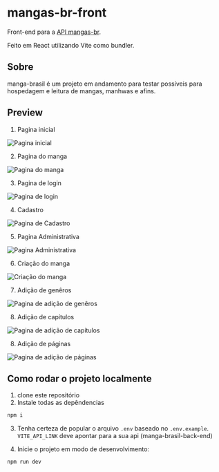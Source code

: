 # mangas-br-front

Front-end para a <a href= "https://github.com/yorigcs/mangas-br-back">API mangas-br</a>.

Feito em React utilizando Vite como bundler.

## Sobre

manga-brasil é um projeto em andamento para testar possíveis para hospedagem e leitura de mangas, manhwas e afins.

## Preview 

1. Pagina inicial
<img src="https://imgur.com/QH8UZR4.png" alt="Pagina inicial">

2. Pagina do manga
<img src="https://imgur.com/xFMJgjT.png" alt="Pagina do manga">

3. Pagina de login
<img src="https://imgur.com/Mt22mmH.png" alt="Pagina de login">

4. Cadastro
<img src="https://imgur.com/3mPCqju.png" alt="Pagina de Cadastro">

5. Pagina Administrativa
<img src="https://imgur.com/0zv5kTn.png" alt="Pagina Administrativa">

6. Criação do manga
<img src="https://imgur.com/l6XtzJw.png" alt="Criação do manga">

7. Adição de genêros
<img src="https://imgur.com/Q4RaVXf.png" alt="Pagina de adição de genêros">

8. Adição de capítulos
<img src="https://imgur.com/zuMRSxI.png" alt="Pagina de adição de capítulos">

8. Adição de páginas
<img src="https://imgur.com/OzSxNyA.png" alt="Pagina de adição de páginas">

## Como rodar o projeto localmente

1. clone este repositório
2. Instale todas as depêndencias

```bash
npm i
```

3. Tenha certeza de popular o arquivo `.env` baseado no `.env.example`. `VITE_API_LINK` deve apontar para a sua api (manga-brasil-back-end)

4. Inicie o projeto em modo de desenvolvimento:

```bash
npm run dev
```
